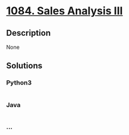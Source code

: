 # [1084. Sales Analysis III](https://leetcode.com/problems/sales-analysis-iii)

## Description
None


## Solutions


### Python3

```python

```

### Java

```java

```

### ...
```

```

